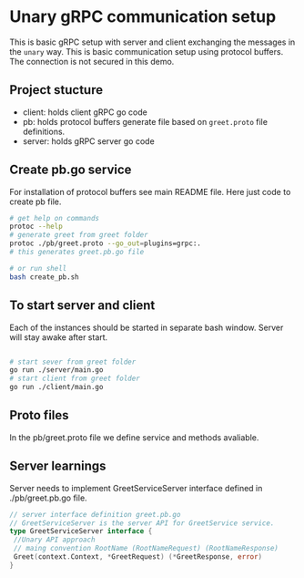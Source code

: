 # Unary gRPC communication setup

This is basic gRPC setup with server and client exchanging the messages in the `unary` way. This is basic communication setup using protocol buffers. The connection is not secured in this demo.

## Project stucture

- client: holds client gRPC go code
- pb: holds protocol buffers generate file based on `greet.proto` file definitions.
- server: holds gRPC server go code

## Create pb.go service

For installation of protocol buffers see main README file. Here just code to create pb file.

```bash
# get help on commands
protoc --help
# generate greet from greet folder
protoc ./pb/greet.proto --go_out=plugins=grpc:.
# this generates greet.pb.go file

# or run shell
bash create_pb.sh
```

## To start server and client

Each of the instances should be started in separate bash window. Server will stay awake after start.

```bash

# start sever from greet folder
go run ./server/main.go
# start client from greet folder
go run ./client/main.go

```

## Proto files

In the pb/greet.proto file we define service and methods avaliable.

## Server learnings

Server needs to implement GreetServiceServer interface defined in ./pb/greet.pb.go file.

```go
// server interface definition greet.pb.go
// GreetServiceServer is the server API for GreetService service.
type GreetServiceServer interface {
 //Unary API approach
 // maing convention RootName (RootNameRequest) (RootNameResponse)
 Greet(context.Context, *GreetRequest) (*GreetResponse, error)
}

```
